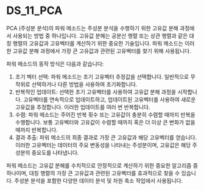 # DS_11_PCA

PCA (주성분 분석)의 파워 메소드는 주성분 분석을 수행하기 위한 고유값 분해 과정에서 사용되는 방법 중 하나입니다. 고유값 분해는 공분산 행렬 또는 상관 행렬과 같은 대칭 행렬의 고유값과 고유벡터를 계산하기 위한 중요한 기술입니다. 파워 메소드는 이러한 고유값 분해 과정에서 가장 큰 고유값과 관련된 고유벡터를 찾기 위해 사용됩니다.

파워 메소드의 동작 방식은 다음과 같습니다:

1. 초기 벡터 선택: 파워 메소드는 초기 고유벡터 추정값을 선택합니다. 일반적으로 무작위로 선택하거나 다른 방법을 사용하여 초기화합니다.
2. 반복적인 업데이트: 선택한 초기 고유벡터를 사용하여 고유값 분해 과정을 시작합니다. 고유벡터를 연속적으로 업데이트하고, 업데이트된 고유벡터를 사용하여 새로운 고유값을 추정합니다. 이러한 업데이트를 여러 번 반복합니다.
3. 수렴: 파워 메소드는 주어진 반복 횟수 또는 고유값이 충분히 수렴할 때까지 반복을 수행합니다. 보통 고유벡터와 고유값이 수렴할 때까지 혹은 더 이상 큰 변화가 없을 때까지 반복합니다.
4. 결과 추출: 파워 메소드의 최종 결과로 가장 큰 고유값과 해당 고유벡터를 얻습니다. 이러한 고유벡터는 데이터의 주요 변동성을 나타내는 주성분이며, 고유값은 해당 주성분의 중요도를 나타냅니다.

파워 메소드는 고유값 분해를 수치적으로 안정적으로 계산하기 위한 중요한 알고리즘 중 하나이며, 대칭 행렬의 가장 큰 고유값과 관련된 고유벡터를 효과적으로 찾을 수 있습니다. 주성분 분석을 포함한 다양한 데이터 분석 및 차원 축소 작업에서 사용됩니다.